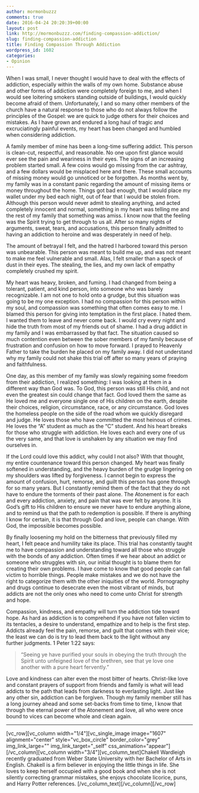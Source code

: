 ```yaml
---
author: mormonbuzzz
comments: true
date: 2016-04-24 20:20:39+00:00
layout: post
link: http://mormonbuzzz.com/finding-compassion-addiction/
slug: finding-compassion-addiction
title: Finding Compassion Through Addiction
wordpress_id: 1602
categories:
- Opinion
---
```


When I was small, I never thought I would have to deal with the effects of addiction, especially within the walls of my own home. Substance abuse and other forms of addiction were completely foreign to me, and when I would see loitering smokers standing outside of buildings, I would quickly become afraid of them. Unfortunately, I and so many other members of the church have a natural response to those who do not always follow the principles of the Gospel: we are quick to judge others for their choices and mistakes. As I have grown and endured a long haul of tragic and excruciatingly painful events, my heart has been changed and humbled when considering addiction.

A family member of mine has been a long-time suffering addict. This person is clean-cut, respectful, and reasonable. No one upon first glance would ever see the pain and weariness in their eyes. The signs of an increasing problem started small. A few coins would go missing from the car ashtray, and a few dollars would be misplaced here and there. These small accounts of missing money would go unnoticed or be forgotten. As months went by, my family was in a constant panic regarding the amount of missing items or money throughout the home. Things got bad enough, that I would place my wallet under my bed each night, out of fear that I would be stolen from.  Although this person would never admit to stealing anything, and acted completely innocent and normal, something in my heart was telling me and the rest of my family that something was amiss. I know now that the feeling was the Spirit trying to get through to us all. After so many nights of arguments, sweat, tears, and accusations, this person finally admitted to having an addiction to heroine and was desperately in need of help.

The amount of betrayal I felt, and the hatred I harbored toward this person was unbearable. This person was meant to build me up, and was not meant to make me feel vulnerable and small. Alas, I felt smaller than a speck of dust in their eyes. The stealing, the lies, and my own lack of empathy completely crushed my spirit.

My heart was heavy, broken, and fuming. I had changed from being a tolerant, patient, and kind person, into someone who was barely recognizable. I am not one to hold onto a grudge, but this situation was going to be my one exception. I had no compassion for this person within my soul, and compassion was something that often comes easy to me. I blamed this person for giving into temptation in the first place. I hated them. I wanted them to leave and never come back. I would cry every night and hide the truth from most of my friends out of shame. I had a drug addict in my family and I was embarrassed by that fact. The situation caused so much contention even between the sober members of my family because of frustration and confusion on how to move forward. I prayed to Heavenly Father to take the burden he placed on my family away. I did not understand why my family could not shake this trial off after so many years of praying and faithfulness.

One day, as this member of my family was slowly regaining some freedom from their addiction, I realized something: I was looking at them in a different way than God was. To God, this person was still His child, and not even the greatest sin could change that fact. God loved them the same as He loved me and everyone single one of His children on the earth, despite their choices, religion, circumstance, race, or any circumstance. God loves the homeless people on the side of the road whom we quickly disregard and judge. He loves those who have committed the most heinous of crimes. He loves the “A” student as much as the “C” student. And his heart breaks for those who struggle with addiction. He loves each and every one of us the very same, and that love is unshaken by any situation we may find ourselves in.

If the Lord could love this addict, why could I not also? With that thought, my entire countenance toward this person changed. My heart was finally softened in understanding, and the heavy burden of the grudge lingering on my shoulders was lifted by forgiveness. I cannot begin to express the amount of confusion, hurt, remorse, and guilt this person has gone through for so many years. But I constantly remind them of the fact that they do not have to endure the torments of their past alone. The Atonement is for each and every addiction, anxiety, and pain that was ever felt by anyone. It is God’s gift to His children to ensure we never have to endure anything alone, and to remind us that the path to redemption is possible. If there is anything I know for certain, it is that through God and love, people can change. With God, the impossible becomes possible.

By finally loosening my hold on the bitterness that previously filled my heart, I felt peace and humility take its place. This trial has constantly taught me to have compassion and understanding toward all those who struggle with the bonds of any addiction. Often times if we hear about an addict or someone who struggles with sin, our initial thought is to blame them for creating their own problems. I have come to know that good people can fall victim to horrible things. People make mistakes and we do not have the right to categorize them with the other iniquities of the world. Pornography and drugs continue to desecrate even the most vibrant of minds, but addicts are not the only ones who need to come unto Christ for strength and hope.

Compassion, kindness, and empathy will turn the addiction tide toward hope. As hard as addiction is to comprehend if you have not fallen victim to its tentacles, a desire to understand, empathize and to help is the first step. Addicts already feel the pain, remorse, and guilt that comes with their vice; the least we can do is try to lead them back to the light without any further judgments. 1 Peter 1:22 says:


<blockquote>“Seeing ye have purified your souls in obeying the truth through the Spirit unto unfeigned love of the brethren, see that ye love one another with a pure heart fervently.”</blockquote>


Love and kindness can alter even the most bitter of hearts. Christ-like love and constant prayers of support from friends and family is what will lead addicts to the path that leads from darkness to everlasting light. Just like any other sin, addiction can be forgiven. Though my family member still has a long journey ahead and some set-backs from time to time, I know that through the eternal power of the Atonement and love, all who were once bound to vices can become whole and clean again.



* * *



[vc_row][vc_column width="1/4"][vc_single_image image="1607" alignment="center" style="vc_box_circle" border_color="grey" img_link_large="" img_link_target="_self" css_animation="appear"][/vc_column][vc_column width="3/4"][vc_column_text]Chakell Wardleigh recently graduated from Weber State University with her Bachelor of Arts in English. Chakell is a firm believer in enjoying the little things in life. She loves to keep herself occupied with a good book and when she is not silently correcting grammar mistakes, she enjoys chocolate licorice, puns, and Harry Potter references. [/vc_column_text][/vc_column][/vc_row]

